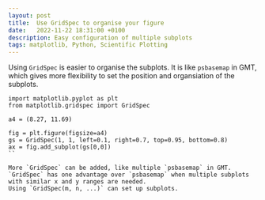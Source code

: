 ```yaml
---
layout: post
title:  Use GridSpec to organise your figure
date:   2022-11-22 18:31:00 +0100
description: Easy configuration of multiple subplots
tags: matplotlib, Python, Scientific Plotting
---
```


Using `GridSpec` is easier to organise the subplots. It is like `psbasemap` in GMT, which gives more flexibility to set the position and organsiation of the subplots. 

```
import matplotlib.pyplot as plt
from matplotlib.gridspec import GridSpec

a4 = (8.27, 11.69)

fig = plt.figure(figsize=a4)
gs = GridSpec(1, 1, left=0.1, right=0.7, top=0.95, bottom=0.8)
ax = fig.add_subplot(gs[0,0])
``

More `GridSpec` can be added, like multiple `psbasemap` in GMT. 
`GridSpec` has one advantage over `psbasemap` when multiple subplots with similar x and y ranges are needed.
Using `GridSpec(m, n, ...)` can set up subplots.

